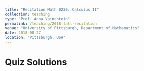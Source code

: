 ```yaml
---
title: "Recitation Math 0230. Calculus II"
collection: teaching
type: "Prof. Anna Vainchtein"
permalink: /teaching/2018-fall-recitation
venue: "University of Pittsburgh, Department of Mathematics"
date: 2018-08-27
location: "Pittsburgh, USA"
---
```


Quiz Solutions
======

